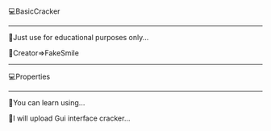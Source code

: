 💻BasicCracker
_______________
🔺Just use for educational purposes only...

🔺Creator=>FakeSmile
_______________
💻Properties
_______________
🔺You can learn using...

🔺I will upload Gui interface cracker...
